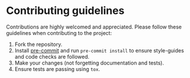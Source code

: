 # Contributing guidelines

Contributions are highly welcomed and appreciated. Please follow these guidelines when
contributing to the project:

1. Fork the repository.
2. Install [pre-commit](https://pre-commit.com) and run ``pre-commit install`` to ensure style-guides and code checks are followed.
3. Make your changes (not forgetting documentation and tests).
4. Ensure tests are passing using ``tox``.
